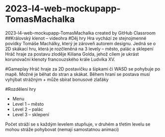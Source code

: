 # 2023-l4-web-mockupapp-TomasMachalka
2023-l4-web-mockupapp-TomasMachalka created by GitHub Classroom
##Královský klenot – videohra
#Děj hry
Hra vychází ze stejnojmenné povídky Tomáše Machálky, který je zároveň autorem designu.
Jedná se o 2D skákací hru, která je rozčleněná na 3 levely – město, palác a sklepení
Hráč hraje za postavu zloděje Kiliana Golda, jehož cílem je ukrást korunovační klenoty francouzského krále Ludvíka XV.

#Gameplay
Hráč hraje za 2D postavičku a šipkami či WASD se pohybuje po mapě. Možné je běhat do stran a skákat.
Během hraní se postava musí vyhýbat strážným + může sbírat bonusové zlaťáky

#Rozdělení hry
<ul>
    <li>Menu</li>
    <li>Level 1 – město</li>
    <li>Level 2 – palác</li>
    <li>Level 3 – sklepení</li>
</ul>
Počet stráží se s každým levelem stupňuje, v druhém a třetím levelu se mohou stráže pohybovat (nemají samostatnou animaci)

